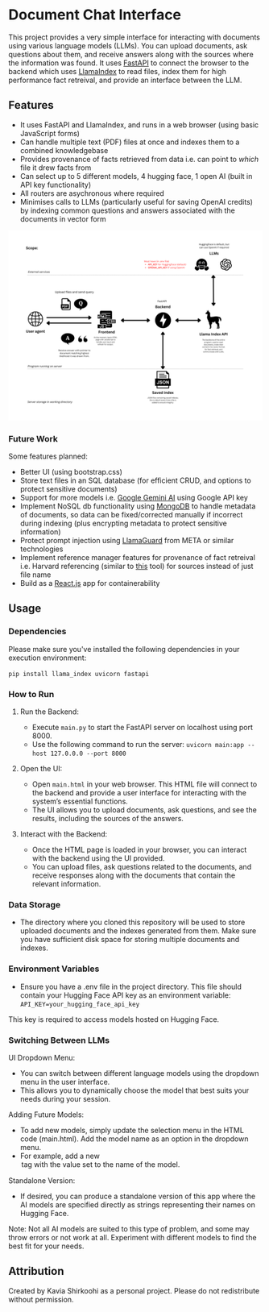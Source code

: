 # Document Chat Interface

This project provides a very simple interface for interacting with documents using various language models (LLMs). You can upload documents, ask questions about them, and receive answers along with the sources where the information was found. It uses [FastAPI](https://fastapi.tiangolo.com) to connect the browser to the backend which uses [LlamaIndex](https://docs.llamaindex.ai/en/stable/) to read files, index them for high performance fact retreival, and provide an interface between the LLM.

## Features
- It uses FastAPI and LlamaIndex, and runs in a web browser (using basic JavaScript forms)
- Can handle multiple text (PDF) files at once and indexes them to a combined knowledgebase
- Provides provenance of facts retrieved from data i.e. can point to _which_ file it drew facts from
- Can select up to 5 different models, 4 hugging face, 1 open AI (built in API key functionality)
- All routers are asychronous where required
- Minimises calls to LLMs (particularly useful for saving OpenAI credits) by indexing common questions and answers associated with the documents in vector form

![schematic of the app](images/llama-index-project-schematic.png)

### Future Work

Some features planned:
- Better UI (using bootstrap.css)
- Store text files in an SQL database (for efficient CRUD, and options to protect sensitive documents)
- Support for more models i.e. [Google Gemini AI](https://ai.google.dev/gemini-api?gad_source=1&gbraid=0AAAAACn9t64yRcGSohkIIU6eEXD8f-g_L&gclid=CjwKCAjw_ZC2BhAQEiwAXSgClqOBIQMKVymGTdL-dyMx4D2OwApKcPjqUlAGwuRCamAwRi07v8yObRoC1QgQAvD_BwE) using Google API key
- Implement NoSQL db functionality using [MongoDB](https://www.mongodb.com) to handle metadata of documents, so data can be fixed/corrected manually if incorrect during indexing (plus encrypting metadata to protect sensitive information)
- Protect prompt injection using [LlamaGuard](https://about.fb.com/news/2023/12/purple-llama-safe-responsible-ai-development/) from META or similar technologies
- Implement reference manager features for provenance of fact retreival i.e. Harvard referencing (similar to [this](https://www.citethisforme.com/uk/referencing-generator/harvard) tool) for sources instead of just file name
- Build as a [React.js](https://react.dev) app for containerability

## Usage

### Dependencies

Please make sure you've installed the following dependencies in your execution environment:

`pip install llama_index uvicorn fastapi`

### How to Run

1. Run the Backend:
	- Execute `main.py` to start the FastAPI server on localhost using port 8000.
	- Use the following command to run the server: `uvicorn main:app --host 127.0.0.0 --port 8000`
	  
2. Open the UI:
	- Open `main.html` in your web browser. This HTML file will connect to the backend and provide a user interface for interacting with the system’s essential functions.
	- The UI allows you to upload documents, ask questions, and see the results, including the sources of the answers.

3. Interact with the Backend:
	- Once the HTML page is loaded in your browser, you can interact with the backend using the UI provided.
	- You can upload files, ask questions related to the documents, and receive responses along with the documents that contain the relevant information.

### Data Storage

- The directory where you cloned this repository will be used to store uploaded documents and the indexes generated from them. Make sure you have sufficient disk space for storing multiple documents and indexes.

### Environment Variables

- Ensure you have a .env file in the project directory. This file should contain your Hugging Face API key as an environment variable: `API_KEY=your_hugging_face_api_key`

This key is required to access models hosted on Hugging Face.

### Switching Between LLMs

UI Dropdown Menu:
- You can switch between different language models using the dropdown menu in the user interface.
- This allows you to dynamically choose the model that best suits your needs during your session.

Adding Future Models:
- To add new models, simply update the selection menu in the HTML code (main.html). Add the model name as an option in the dropdown menu.
- For example, add a new <option> tag with the value set to the name of the model.

Standalone Version:
- If desired, you can produce a standalone version of this app where the AI models are specified directly as strings representing their names on Hugging Face.

Note: Not all AI models are suited to this type of problem, and some may throw errors or not work at all. Experiment with different models to find the best fit for your needs.

## Attribution

Created by Kavia Shirkoohi as a personal project. Please do not redistribute without permission.
